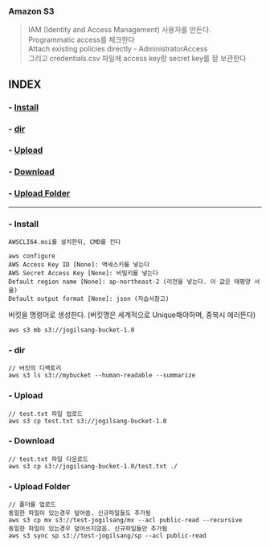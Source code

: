 
### Amazon S3 
> IAM (Identity and Access Management) 사용자를 만든다.  
Programmatic access를 체크한다  
Attach existing policies directly - AdministratorAccess  
그리고 credentials.csv 파일에 access key랑 secret key를 잘 보관한다  

## INDEX
### - [Install](#%20-%20Install)
### - [dir](%20-%20dir)
### - [Upload](%20-%20Upload)
### - [Download](%20-%20Download)
### - [Upload Folder](#%20-%20Upload%20Folder)

---

### - Install
`AWSCLI64.msi를 설치한뒤, CMD를 킨다`
```
aws configure
AWS Access Key ID [None]: 액세스키를 넣는다
AWS Secret Access Key [None]: 비밀키를 넣는다
Default region name [None]: ap-northeast-2 (리전을 넣는다. 이 값은 태평양 서울)
Default output format [None]: json (자습서참고)
```

버킷을 명령어로 생성한다. (버킷명은 세계적으로 Unique해야하며, 중복시 에러뜬다)
```
aws s3 mb s3://jogilsang-bucket-1.0
```

### - dir
```
// 버킷의 디렉토리
aws s3 ls s3://mybucket --human-readable --summarize
```

### - Upload
```
// test.txt 파일 업로드
aws s3 cp test.txt s3://jogilsang-bucket-1.0
```

### - Download
```
// test.txt 파일 다운로드
aws s3 cp s3://jogilsang-bucket-1.0/test.txt ./ 
```

### - Upload Folder
```
// 폴더를 업로드
동일한 파일이 있는경우 덮어씀. 신규파일들도 추가됨
aws s3 cp mx s3://test-jogilsang/mx --acl public-read --recursive
동일한 파일이 있는경우 덮어쓰지않음. 신규파일들만 추가됨
aws s3 sync sp s3://test-jogilsang/sp --acl public-read
```

